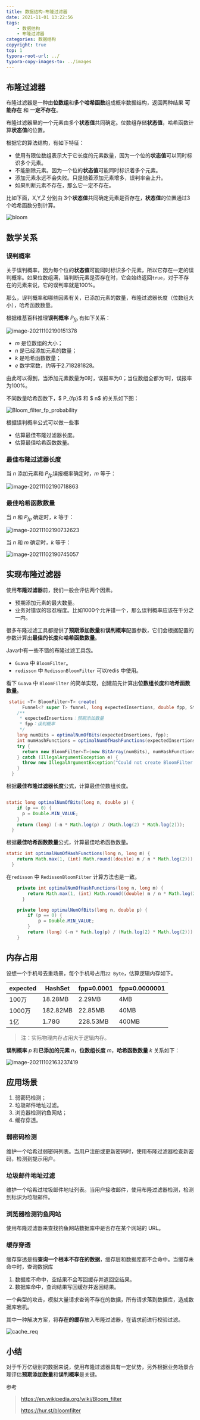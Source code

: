```yaml
---
title: 数据结构-布隆过滤器
date: 2021-11-01 13:22:56
tags:
	- 数据结构
	- 布隆过滤器
categories: 数据结构
copyright: true
top: 1
typora-root-url: ../
typora-copy-images-to: ../images
---
```




## 布隆过滤器

布隆过滤器是一种由**位数组**和**多个哈希函数**组成概率数据结构，返回两种结果 **可能存在** 和 **一定不存在**。

布隆过滤器里的一个元素由多个**状态值**共同确定。位数组存储**状态值**，哈希函数计算**状态值**的位置。

根据它的算法结构，有如下特征：

- 使用有限位数组表示大于它长度的元素数量，因为一个位的**状态值**可以同时标识多个元素。
- 不能删除元素。因为一个位的**状态值**可能同时标识着多个元素。
- 添加元素永远不会失败。只是随着添加元素增多，误判率会上升。
- 如果判断元素不存在，那么它一定不存在。



比如下面，X,Y,Z 分别由 3个**状态值**共同确定元素是否存在，**状态值**的位置通过3个哈希函数分别计算。

![bloom](/images/bloom.png)

## 数学关系

### 误判概率

关于误判概率，因为每个位的**状态值**可能同时标识多个元素，所以它存在一定的误判概率。如果位数组满，当判断元素是否存在时，它会始终返回`true`，对于不存在的元素来说，它的误判率就是100%。

那么，误判概率和哪些因素有关，已添加元素的数量，布隆过滤器长度（位数组大小），哈希函数数量。

根据维基百科推理**误判概率** $P_{fp}$ 有如下关系：

![image-20211102190151378](/images/image-20211102190151378.png)

- $m$ 是位数组的大小；
- $n$ 是已经添加元素的数量；
- $k$  是哈希函数数量；
- $e$ 数学常数，约等于2.718281828。

由此可以得到，当添加元素数量为0时，误报率为0；当位数组全都为1时，误报率为100%。

不同数量哈希函数下，$ P_{fp}$ 和 $ n$ 的关系如下图：

![Bloom_filter_fp_probability](/images/Bloom_filter_fp_probability.png)



根据误判概率公式可以做一些事

- 估算最佳布隆过滤器长度。
- 估算最佳哈希函数数量。



### **最佳布隆过滤器长度**

当 $n$ 添加元素和 $P_{fp}$误报概率确定时，$m$ 等于：

![image-20211102190718863](/images/image-20211102190718863.png)

### **最佳哈希函数数量**

当 $n$ 和 $P_{fp}$ 确定时，$k$ 等于：

![image-20211102190732623](/images/image-20211102190732623.png)


当 $n$ 和 $m$ 确定时，$k$ 等于：

![image-20211102190745057](/images/image-20211102190745057.png)


## 实现布隆过滤器

使用**布隆过滤器**前，我们一般会评估两个因素。

- 预期添加元素的最大数量。
- 业务对错误的容忍程度。比如1000个允许错一个，那么误判概率应该在千分之一内。

很多布隆过滤工具都提供了**预期添加数量**和**误判概率**配置参数，它们会根据配置的参数计算出**最佳的长度**和**哈希函数数量**。

Java中有一些不错的布隆过滤工具包。

-  `Guava` 中 `BloomFilter`。
- `redisson` 中 `RedissonBloomFilter` 可以redis 中使用。

看下 `Guava` 中 `BloomFilter` 的简单实现，创建前先计算出**位数组长度**和**哈希函数数量**。

```java
 static <T> BloomFilter<T> create(
      Funnel<? super T> funnel, long expectedInsertions, double fpp, Strategy strategy) {
    /**
     * expectedInsertions：预期添加数量
     * fpp：误判概率
     */
    long numBits = optimalNumOfBits(expectedInsertions, fpp);
    int numHashFunctions = optimalNumOfHashFunctions(expectedInsertions, numBits);
    try {
      return new BloomFilter<T>(new BitArray(numBits), numHashFunctions, funnel, strategy);
    } catch (IllegalArgumentException e) {
      throw new IllegalArgumentException("Could not create BloomFilter of " + numBits + " bits", e);
    }
  }
```

根据**最佳布隆过滤器长度**公式，计算最佳位数组长度。

```java

static long optimalNumOfBits(long n, double p) {
    if (p == 0) {
      p = Double.MIN_VALUE;
    }
    return (long) (-n * Math.log(p) / (Math.log(2) * Math.log(2)));
  }
```

根据**最佳哈希函数数量**公式，计算最佳哈希函数数量。

```java
static int optimalNumOfHashFunctions(long n, long m) {
    return Math.max(1, (int) Math.round((double) m / n * Math.log(2)));
  }
```

在`redisson` 中 `RedissonBloomFilter` 计算方法也是一致。

```java
    private int optimalNumOfHashFunctions(long n, long m) {
        return Math.max(1, (int) Math.round((double) m / n * Math.log(2)));
      }

    private long optimalNumOfBits(long n, double p) {
        if (p == 0) {
            p = Double.MIN_VALUE;
        }
        return (long) (-n * Math.log(p) / (Math.log(2) * Math.log(2)));
    }
```



## 内存占用

设想一个手机号去重场景，每个手机号占用`22 Byte`，估算逻辑内存如下。

| expected | HashSet  | fpp=0.0001 | fpp=0.0000001 |
| -------- | -------- | ---------- | ------------- |
| 100万    | 18.28MB  | 2.29MB     | 4MB           |
| 1000万   | 182.82MB | 22.85MB    | 40MB          |
| 1亿      | 1.78G    | 228.53MB   | 400MB         |

> 注：实际物理内存占用大于逻辑内存。

**误判概率** $p$ 和**已添加的元素** $n$，**位数组长度**  $m$，**哈希函数数量** $k$ 关系如下：

![image-20211102163237419](/images/image-20211102163237419.png)





## 应用场景



1.  弱密码检测；
2. 垃圾邮件地址过滤。
3. 浏览器检测钓鱼网站；
4. 缓存穿透。



### 弱密码检测

维护一个哈希过弱密码列表。当用户注册或更新密码时，使用布隆过滤器检查新密码，检测到提示用户。

### 垃圾邮件地址过滤

维护一个哈希过垃圾邮件地址列表。当用户接收邮件，使用布隆过滤器检测，检测到标识为垃圾邮件。

### 浏览器检测钓鱼网站

使用布隆过滤器来查找钓鱼网站数据库中是否存在某个网站的 URL。

### 缓存穿透

缓存穿透是指**查询一个根本不存在的数据**，缓存层和数据库都不会命中。当缓存未命中时，查询数据库

1. 数据库不命中，空结果不会写回缓存并返回空结果。
2. 数据库命中，查询结果写回缓存并返回结果。

一个典型的攻击，模拟大量请求查询不存在的数据，所有请求落到数据库，造成数据库宕机。

其中一种解决方案，将**存在的缓存**放入布隆过滤器，在请求前进行校验过滤。

![cache_req](/images/cache_req.png)

## 小结

对于千万亿级别的数据来说，使用布隆过滤器具有一定优势，另外根据业务场景合理评估**预期添加数量**和**误判概率**是关键。



参考

> https://en.wikipedia.org/wiki/Bloom_filter
>
> https://hur.st/bloomfilter
